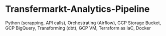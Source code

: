 # Transfermarkt-Analytics-Pipeline
Python (scrapping, API calls), Orchestrating (Airflow), GCP Storage Bucket, GCP BigQuery, Transforming (dbt), GCP VM, Terraform as IaC, Docker
